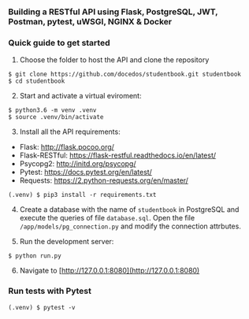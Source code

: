 ### Building a RESTful API using Flask, PostgreSQL, JWT, Postman, pytest, uWSGI, NGINX & Docker

### Quick guide to get started

1. Choose the folder to host the API and clone the repository
```shell
$ git clone https://github.com/docedos/studentbook.git studentbook
$ cd studentbook
```

2. Start and activate a virtual eviroment:
```shell
$ python3.6 -m venv .venv
$ source .venv/bin/activate
```

3. Install all the API requirements:

* Flask: http://flask.pocoo.org/
* Flask-RESTful: https://flask-restful.readthedocs.io/en/latest/
* Psycopg2: http://initd.org/psycopg/
* Pytest: https://docs.pytest.org/en/latest/
* Requests: https://2.python-requests.org/en/master/

```shell
(.venv) $ pip3 install -r requirements.txt
```

4. Create a database with the name of `studentbook` in PostgreSQL and execute the queries of file `database.sql`. Open the file `/app/models/pg_connection.py` and modify the connection attrbutes. 

5. Run the development server:
```shell
$ python run.py
```

6. Navigate to [http://127.0.0.1:8080](http://127.0.0.1:8080)


### Run tests with Pytest
```
(.venv) $ pytest -v
```
